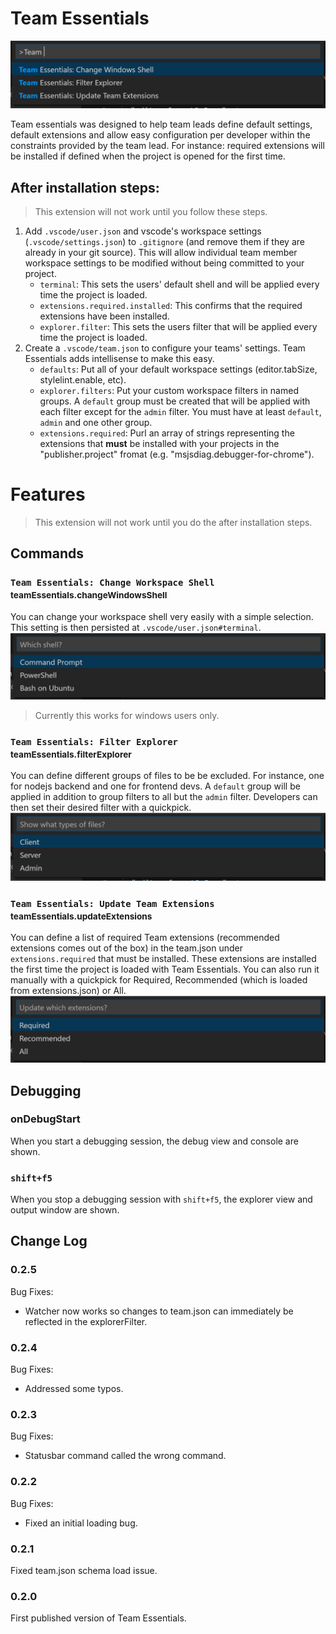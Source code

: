 # Team Essentials
  ![Team Essentials](./images/team-essentials.png)

  Team essentials was designed to help team leads define default settings, default extensions and allow easy configuration per developer within the constraints provided by the team lead. For instance: required extensions will be installed if defined when the project is opened for the first time.

## After installation steps:
> This extension will not work until you follow these steps.

1. Add `.vscode/user.json` and vscode's workspace settings (`.vscode/settings.json`) to `.gitignore` (and remove them if they are already in your git source). This will allow individual team member workspace settings to be modified without being committed to your project.
   - `terminal`: This sets the users' default shell and will be applied every time the project is loaded.
   - `extensions.required.installed`: This confirms that the required extensions have been installed.
   - `explorer.filter`: This sets the users filter that will be applied every time the project is loaded.
2. Create a `.vscode/team.json` to configure your teams' settings. Team Essentials adds intellisense to make this easy.
   - `defaults`: Put all of your default workspace settings (editor.tabSize, stylelint.enable, etc).
   - `explorer.filters`: Put your custom workspace filters in named groups. A `default` group must be created that will be applied with each filter except for the `admin` filter. You must have at least `default`, `admin` and one other group.
   - `extensions.required`: Purl an array of strings representing the extensions that **must** be installed with your projects in the "publisher.project" fromat (e.g. "msjsdiag.debugger-for-chrome").

# Features
> This extension will not work until you do the after installation steps.

## Commands
### `Team Essentials: Change Workspace Shell`<br/><small>teamEssentials.changeWindowsShell</small><br/>
You can change your workspace shell very easily with a simple selection. This setting is then persisted at `.vscode/user.json#terminal`.
  ![Change Workspace Shell](./images/change-shell.png)
> Currently this works for windows users only.

### `Team Essentials: Filter Explorer`<br/><small>teamEssentials.filterExplorer</small><br/>
You can define different groups of files to be be excluded. For instance, one for nodejs backend and one for frontend devs. A `default` group will be applied in addition to group filters to all but the `admin` filter. Developers can then set their desired filter with a quickpick.
  ![Filter Explorer](./images/filter-explorer.png)

### `Team Essentials: Update Team Extensions`<br/><small>teamEssentials.updateExtensions</small><br/>
You can define a list of required Team extensions (recommended extensions comes out of the box) in the team.json under `extensions.required` that must be installed. These extensions are installed the first time the project is loaded with Team Essentials. You can also run it manually with a quickpick for Required, Recommended (which is loaded from extensions.json) or All.
  ![Required Extensions](./images/required-extensions.png)


## Debugging
### onDebugStart
When you start a debugging session, the debug view and console are shown.

### `shift+f5`
When you stop a debugging session with `shift+f5`, the explorer view and output window are shown.


## Change Log
### 0.2.5

Bug Fixes:
 - Watcher now works so changes to team.json can immediately be reflected in the explorerFilter.

### 0.2.4

Bug Fixes:
 - Addressed some typos.

### 0.2.3

Bug Fixes:
 - Statusbar command called the wrong command.

### 0.2.2

Bug Fixes:
 - Fixed an initial loading bug.

### 0.2.1

Fixed team.json schema load issue.

### 0.2.0

First published version of Team Essentials.
